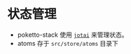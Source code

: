 # 状态管理

- poketto-stack 使用 [`jotai`](https://github.com/pmndrs/jotai) 来管理状态。
- atoms 存于 `src/store/atoms` 目录下


